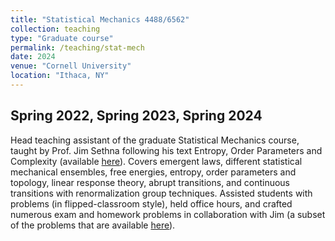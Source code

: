 ```yaml
---
title: "Statistical Mechanics 4488/6562"
collection: teaching
type: "Graduate course"
permalink: /teaching/stat-mech
date: 2024
venue: "Cornell University"
location: "Ithaca, NY"
---
```


## Spring 2022, Spring 2023, Spring 2024
Head teaching assistant of the graduate Statistical Mechanics course, taught by Prof. Jim Sethna following his text Entropy, Order Parameters and Complexity (available [here](https://sethna.lassp.cornell.edu/StatMech/)). Covers emergent laws, different statistical mechanical ensembles, free energies, entropy, order parameters and topology, linear response theory, abrupt transitions, and continuous transitions with renormalization group techniques. Assisted students with problems (in flipped-classroom style), held office hours, and crafted numerous exam and homework problems in collaboration with Jim (a subset of the problems that are available [here](https://sethna.lassp.cornell.edu/StatMech/SethnaExercises.pdf)).

